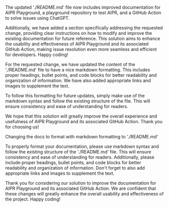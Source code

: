 The updated './README.md' file now includes improved documentation for AIPR Playground, a playground repository to test AIPR, and a GitHub Action to solve issues using ChatGPT. 

Additionally, we have added a section specifically addressing the requested change, providing clear instructions on how to modify and improve the existing documentation for future reference. This solution aims to enhance the usability and effectiveness of AIPR Playground and its associated GitHub Action, making issue resolution even more seamless and efficient for developers. Happy coding!

For the requested change, we have updated the content of the './README.md' file to have a nice markdown formatting. This includes proper headings, bullet points, and code blocks for better readability and organization of information. We have also added appropriate links and images to supplement the text.

To follow this formatting for future updates, simply make use of the markdown syntax and follow the existing structure of the file. This will ensure consistency and ease of understanding for readers.

We hope that this solution will greatly improve the overall experience and usefulness of AIPR Playground and its associated GitHub Action. Thank you for choosing us!

Changing the docs to format with markdown formatting to './README.md'

To properly format your documentation, please use markdown syntax and follow the existing structure of the './README.md' file. This will ensure consistency and ease of understanding for readers. Additionally, please include proper headings, bullet points, and code blocks for better readability and organization of information. Don't forget to also add appropriate links and images to supplement the text.

Thank you for considering our solution to improve the documentation for AIPR Playground and its associated GitHub Action. We are confident that these changes will greatly enhance the overall usability and effectiveness of the project. Happy coding!
